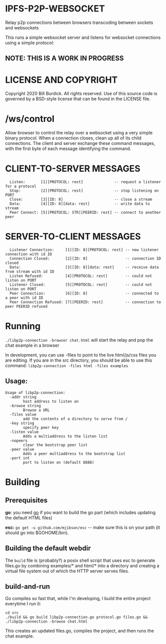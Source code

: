 # IPFS-P2P-WEBSOCKET

Relay p2p connections between browsers transcoding between sockets and websockets

This runs a simple websocket server and listens for websocket connections using a simple protocol:

## NOTE: THIS IS A WORK IN PROGRESS

# LICENSE AND COPYRIGHT
Copyright 2020 Bill Burdick. All rights reserved.
Use of this source code is governed by a BSD-style
license that can be found in the LICENSE file.

# /ws/control
Allow browser to control the relay over a websocket using a very simple binary protocol.
When a connection closes, clean up all of its child connections.
The client and server exchange these command messages, with the first byte of each message identifying the command.

# CLIENT-TO-SERVER MESSAGES
 
```
  Listen:       [1][PROTOCOL: rest]              -- request a listener for a protocol
  Stop:         [2][PROTOCOL: rest]              -- stop listening on PORT
  Close:        [3][ID: 8]                       -- close a stream
  Data:         [4][ID: 8][data: rest]           -- write data to stream
  Peer Connect: [5][PROTOCOL: STR][PEERID: rest] -- connect to another peer
```

# SERVER-TO-CLIENT MESSAGES

```
  Listener Connection:     [1][ID: 8][PROTOCOL: rest] -- new listener connection with id ID
  Connection Closed:       [2][ID: 8]                 -- connection ID closed
  Data:                    [3][ID: 8][data: rest]     -- receive data from stream with id ID
  Listen Refused:          [4][PROTOCOL: rest]        -- could not listen on PORT
  Listener Closed:         [5][PROTOCOL: rest]        -- could not listen on PORT
  Peer Connection:         [6][ID: 8]                 -- connected to a peer with id ID
  Peer Connection Refused: [7][PEERID: rest]          -- connection to peer PEERID refused
```

# Running

`./libp2p-connection -browser chat.html` will start the relay and pop the chat example in a browser

In development, you can use -files to point to the live html/js/css files you are editing. If you are in the src directory, you should be able to use this command: `libp2p-connection -files html -files examples`

## Usage:
```
Usage of libp2p-connection:
  -addr string
        host address to listen on
  -browse string
        Browse a URL
  -files value
        add the contents of a directory to serve from /
  -key string
        specify peer key
  -listen value
        Adds a multiaddress to the listen list
  -nopeers
        clear the bootstrap peer list
  -peer value
        Adds a peer multiaddress to the bootstrap list
  -port int
        port to listen on (default 8888)
```

# Building

## Prerequisites
**go**: you need [go](https://golang.org/) if you want to build the go part (which includes updating the default HTML files)

**esc:** `go get -u github.com/mjibson/esc` -- make sure this is on your path (it should go into $GOHOME/bin).

## Building the default webdir

The `build` file is (probably?) a posix shell script that uses esc to generate files.go by combining examples/* and html/* into a directory and creating a virtual file system out of which the HTTP server serves files.

## build-and-run

Go compiles so fast that, while I'm developing, I build the entire project everytime I run it:

```shell
cd src
./build && go build libp2p-connection.go protocol.go files.go && ./libp2p-connection -browse chat.html
```
This creates an updated files.go, compiles the project, and then runs the chat example.

